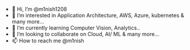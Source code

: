- 👋 Hi, I’m @m1nish1208
- 👀 I’m interested in Application Architecture, AWS, Azure, kubernetes & many more...
- 🌱 I’m currently learning Computer Vision, Analytics.. 
- 💞️ I’m looking to collaborate on Cloud, AI/ ML & many more...
- 📫 How to reach me @m1nish

<!---
m1nish1208/m1nish1208 is a ✨ special ✨ repository because its `README.md` (this file) appears on your GitHub profile.
You can click the Preview link to take a look at your changes.
--->

